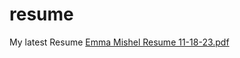 # resume
My latest Resume
[Emma Mishel Resume 11-18-23.pdf](https://github.com/emishelphd/resume/files/13401370/Emma.Mishel.Resume.11-18-23.pdf)
